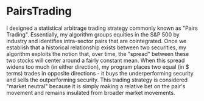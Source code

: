 # PairsTrading

I designed a statistical arbitrage trading strategy commonly known as "Pairs Trading". Essentially, my algorithm groups equities in the S&P 500 by industry and identifies intra-sector pairs that are cointegrated. Once we establish that a historical relationship exists between two securities,  my algorithm exploits the notion that, over time, the "spread" between these two stocks will center around a fairly constant mean. When this spread widens too much (in either direction), my program places two equal (in $ terms) trades in opposite directions - it buys the underperforming security and sells the outperforming security. This trading strategy is considered "market neutral" because it is simply making a relative bet on the pair's movement and remains insulated from broader market movements.
